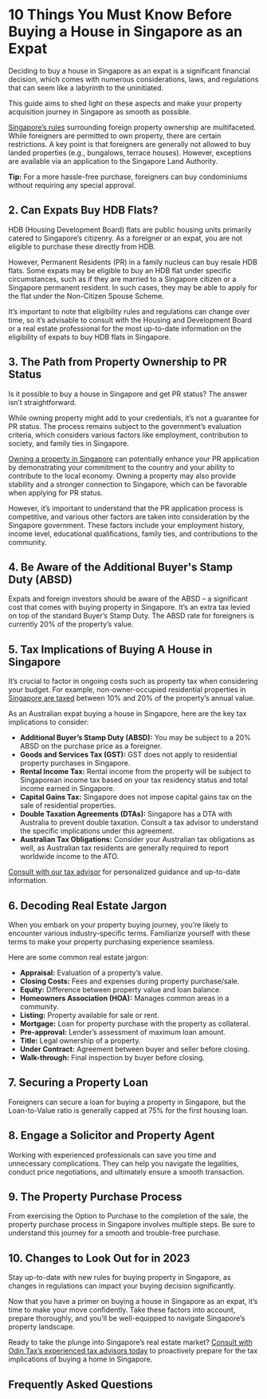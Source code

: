 # 10 Things You Must Know Before Buying a House in Singapore as an Expat
Deciding to buy a house in Singapore as an expat is a significant financial decision, which comes with numerous considerations, laws, and regulations that can seem like a labyrinth to the uninitiated.

This guide aims to shed light on these aspects and make your property acquisition journey in Singapore as smooth as possible.

[Singapore’s rules](https://www.odintax.com/sg/) surrounding foreign property ownership are multifaceted. While foreigners are permitted to own property, there are certain restrictions. A key point is that foreigners are generally not allowed to buy landed properties (e.g., bungalows, terrace houses). However, exceptions are available via an application to the Singapore Land Authority.

**Tip:** For a more hassle-free purchase, foreigners can buy condominiums without requiring any special approval.

2\. Can Expats Buy HDB Flats?
-----------------------------

HDB (Housing Development Board) flats are public housing units primarily catered to Singapore’s citizenry. As a foreigner or an expat, you are not eligible to purchase these directly from HDB.

However, Permanent Residents (PR) in a family nucleus can buy resale HDB flats. Some expats may be eligible to buy an HDB flat under specific circumstances, such as if they are married to a Singapore citizen or a Singapore permanent resident. In such cases, they may be able to apply for the flat under the Non-Citizen Spouse Scheme.

It’s important to note that eligibility rules and regulations can change over time, so it’s advisable to consult with the Housing and Development Board or a real estate professional for the most up-to-date information on the eligibility of expats to buy HDB flats in Singapore.

3\. The Path from Property Ownership to PR Status
-------------------------------------------------

Is it possible to buy a house in Singapore and get PR status? The answer isn’t straightforward.

While owning property might add to your credentials, it’s not a guarantee for PR status. The process remains subject to the government’s evaluation criteria, which considers various factors like employment, contribution to society, and family ties in Singapore.

[Owning a property in Singapore](https://www.odintax.com/resources/best-low-tax-countries-in-asia/) can potentially enhance your PR application by demonstrating your commitment to the country and your ability to contribute to the local economy. Owning a property may also provide stability and a stronger connection to Singapore, which can be favorable when applying for PR status.

However, it’s important to understand that the PR application process is competitive, and various other factors are taken into consideration by the Singapore government. These factors include your employment history, income level, educational qualifications, family ties, and contributions to the community.

4\. Be Aware of the Additional Buyer's Stamp Duty (ABSD)
--------------------------------------------------------

Expats and foreign investors should be aware of the ABSD – a significant cost that comes with buying property in Singapore. It’s an extra tax levied on top of the standard Buyer’s Stamp Duty. The ABSD rate for foreigners is currently 20% of the property’s value.

5\. Tax Implications of Buying A House in Singapore
---------------------------------------------------

It’s crucial to factor in ongoing costs such as property tax when considering your budget. For example, non-owner-occupied residential properties in [Singapore are taxed](https://www.odintax.com/resources/tax-guide-for-australian-expats-moving-to-singapore/) between 10% and 20% of the property’s annual value.

As an Australian expat buying a house in Singapore, here are the key tax implications to consider:

*   **Additional Buyer’s Stamp Duty (ABSD):** You may be subject to a 20% ABSD on the purchase price as a foreigner.
*   **Goods and Services Tax (GST):** GST does not apply to residential property purchases in Singapore.
*   **Rental Income Tax:** Rental income from the property will be subject to Singaporean income tax based on your tax residency status and total income earned in Singapore.
*   **Capital Gains Tax:** Singapore does not impose capital gains tax on the sale of residential properties.
*   **Double Taxation Agreements (DTAs):** Singapore has a DTA with Australia to prevent double taxation. Consult a tax advisor to understand the specific implications under this agreement.
*   **Australian Tax Obligations:** Consider your Australian tax obligations as well, as Australian tax residents are generally required to report worldwide income to the ATO.

[Consult with our tax advisor](https://www.odintax.com/contact-us/) for personalized guidance and up-to-date information.

6\. Decoding Real Estate Jargon
-------------------------------

When you embark on your property buying journey, you’re likely to encounter various industry-specific terms. Familiarize yourself with these terms to make your property purchasing experience seamless.

Here are some common real estate jargon:

*   **Appraisal:** Evaluation of a property’s value.
*   **Closing Costs:** Fees and expenses during property purchase/sale.
*   **Equity:** Difference between property value and loan balance.
*   **Homeowners Association (HOA):** Manages common areas in a community.
*   **Listing:** Property available for sale or rent.
*   **Mortgage:** Loan for property purchase with the property as collateral.
*   **Pre-approval:** Lender’s assessment of maximum loan amount.
*   **Title:** Legal ownership of a property.
*   **Under Contract:** Agreement between buyer and seller before closing.
*   **Walk-through:** Final inspection by buyer before closing.

7\. Securing a Property Loan
----------------------------

Foreigners can secure a loan for buying a property in Singapore, but the Loan-to-Value ratio is generally capped at 75% for the first housing loan.

8\. Engage a Solicitor and Property Agent
-----------------------------------------

Working with experienced professionals can save you time and unnecessary complications. They can help you navigate the legalities, conduct price negotiations, and ultimately ensure a smooth transaction.

9\. The Property Purchase Process
---------------------------------

From exercising the Option to Purchase to the completion of the sale, the property purchase process in Singapore involves multiple steps. Be sure to understand this journey for a smooth and trouble-free purchase.

10\. Changes to Look Out for in 2023
------------------------------------

Stay up-to-date with new rules for buying property in Singapore, as changes in regulations can impact your buying decision significantly.

Now that you have a primer on buying a house in Singapore as an expat, it’s time to make your move confidently. Take these factors into account, prepare thoroughly, and you’ll be well-equipped to navigate Singapore’s property landscape.

Ready to take the plunge into Singapore’s real estate market? [Consult with Odin Tax’s experienced tax advisors today](https://www.odintax.com/contact-us/) to proactively prepare for the tax implications of buying a home in Singapore.

Frequently Asked Questions
--------------------------
